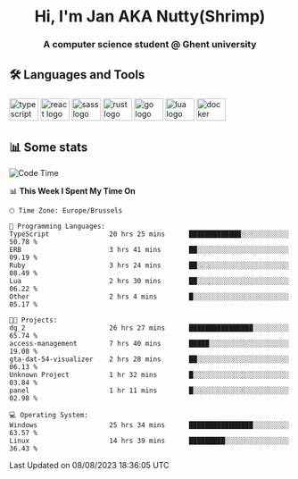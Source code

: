<h1 align="center">Hi, I'm Jan AKA Nutty(Shrimp)</h1>
<h3 align="center">A computer science student @ Ghent university</h3>

<h2 align="left">🛠️ Languages and Tools</h2>

###

<div align="left">
  <img src="https://cdn.jsdelivr.net/gh/devicons/devicon/icons/typescript/typescript-original.svg" height="40" width="52" alt="typescript logo"  />
  <img src="https://cdn.jsdelivr.net/gh/devicons/devicon/icons/react/react-original.svg" height="40" width="52" alt="react logo"  />
  <img src="https://cdn.jsdelivr.net/gh/devicons/devicon/icons/sass/sass-original.svg" height="40" width="52" alt="sass logo"  />
  <img src="https://cdn.jsdelivr.net/gh/devicons/devicon/icons/rust/rust-plain.svg" height="40" width="52" alt="rust logo"  />
  <img src="https://cdn.jsdelivr.net/gh/devicons/devicon/icons/go/go-original.svg" height="40" width="52" alt="go logo"  />
  <img src="https://cdn.jsdelivr.net/gh/devicons/devicon/icons/lua/lua-original.svg" height="40" width="52" alt="lua logo"  />
  <img src="https://cdn.jsdelivr.net/gh/devicons/devicon/icons/docker/docker-original.svg" height="40" width="52" alt="docker logo"  />
</div>

<h2>📊 Some stats</h2>

<!--START_SECTION:waka-->
![Code Time](http://img.shields.io/badge/Code%20Time-3%2C505%20hrs%205%20mins-blue)

📊 **This Week I Spent My Time On** 

```text
🕑︎ Time Zone: Europe/Brussels

💬 Programming Languages: 
TypeScript               20 hrs 25 mins      █████████████░░░░░░░░░░░░   50.78 % 
ERB                      3 hrs 41 mins       ██░░░░░░░░░░░░░░░░░░░░░░░   09.19 % 
Ruby                     3 hrs 24 mins       ██░░░░░░░░░░░░░░░░░░░░░░░   08.49 % 
Lua                      2 hrs 30 mins       ██░░░░░░░░░░░░░░░░░░░░░░░   06.22 % 
Other                    2 hrs 4 mins        █░░░░░░░░░░░░░░░░░░░░░░░░   05.17 % 

🐱‍💻 Projects: 
dg_2                     26 hrs 27 mins      ████████████████░░░░░░░░░   65.74 % 
access-management        7 hrs 40 mins       █████░░░░░░░░░░░░░░░░░░░░   19.08 % 
gta-dat-54-visualizer    2 hrs 28 mins       ██░░░░░░░░░░░░░░░░░░░░░░░   06.13 % 
Unknown Project          1 hr 32 mins        █░░░░░░░░░░░░░░░░░░░░░░░░   03.84 % 
panel                    1 hr 11 mins        █░░░░░░░░░░░░░░░░░░░░░░░░   02.98 % 

💻 Operating System: 
Windows                  25 hrs 34 mins      ████████████████░░░░░░░░░   63.57 % 
Linux                    14 hrs 39 mins      █████████░░░░░░░░░░░░░░░░   36.43 % 
```


 Last Updated on 08/08/2023 18:36:05 UTC
<!--END_SECTION:waka-->
